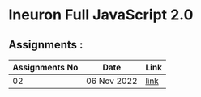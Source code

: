 # Ineuron Full JavaScript 2.0

## Assignments : 

|Assignments No|Date|Link|
|--------------|----|----|
|02|06 Nov 2022|[link](https://github.com/SM8UTI/Ineuron-Full-JavaScript-2.0/Assignments/06-Nov-2022/)|

